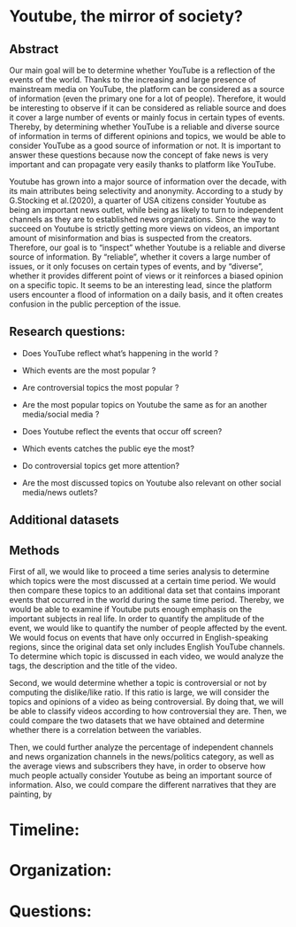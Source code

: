# Youtube, the mirror of society?

## Abstract
Our main goal will be to determine whether YouTube is a reflection of the events of the world. Thanks to the increasing and large presence of mainstream media on YouTube, the platform can be considered as a source of information (even the primary one for a lot of people). Therefore, it would be interesting to observe if it can be considered as reliable source and does it cover a large number of events or mainly focus in certain types of events. Thereby, by determining whether YouTube is a reliable and diverse source of information in terms of different opinions and topics, we would be able to consider YouTube as a good source of information or not. It is important to answer these questions because now the concept of fake news is very important and can propagate very easily thanks to platform like YouTube.


Youtube has grown into a major source of information over the decade, with its main attributes being selectivity and anonymity. According to a study by G.Stocking et al.(2020), a quarter of USA citizens consider Youtube as being an important news outlet, while being as likely to turn to independent channels as they are to established news organizations. Since the way  to succeed on Youtube is strictly getting more views on videos, an important amount of misinformation and bias is suspected from the creators. 
Therefore, our goal is to “inspect” whether Youtube is a reliable and diverse source of information. By “reliable”, whether it covers a large number of issues, or it only focuses on certain types of events, and by “diverse”, whether it provides different point of views or it reinforces a biased opinion on a specific topic. It seems to be an interesting lead, since the platform users encounter a flood of information on a daily basis, and it often creates confusion in the public perception of the issue. 


## Research questions: 
- Does YouTube reflect what’s happening in the world ? 
- Which events are the most popular ? 
- Are controversial topics the most popular ? 
- Are the most popular topics on Youtube the same as for an another media/social media ? 

- Does Youtube reflect the events that occur off screen?
- Which events catches the public eye the most?
- Do controversial topics get more attention?
- Are the most discussed topics on Youtube also relevant on other social media/news outlets?

## Additional datasets

## Methods
First of all, we would like to proceed a time series analysis to determine which topics were the most discussed at a certain time period. We would then compare these topics to an additional data set that contains imporant events that occurred in the world during the same time period. Thereby, we would be able to examine if Youtube puts enough emphasis on the important subjects in real life. In order to quantify the amplitude of the event, we would like to quantify the number of people affected by the event. We would focus on events that have only occurred in English-speaking regions, since the original data set only includes English YouTube channels. To determine which topic is discussed in each video, we would analyze the tags, the description and the title of the video. 

Second, we would determine whether a topic is controversial or not by computing the dislike/like ratio. If this ratio is large, we will consider the topics and opinions of a video as being controversial. By doing that, we will be able to classify videos according to how controversial they are. Then, we could compare the two datasets that we have obtained and determine whether there is a correlation between the variables.

Then, we could further analyze the percentage of independent channels and news organization channels in the news/politics category, as well as the average views and subscribers they have, in order to observe how much people actually consider Youtube as being an important source of information. Also, we could compare the different narratives that they are painting, by 





# Timeline:

# Organization:

# Questions:



